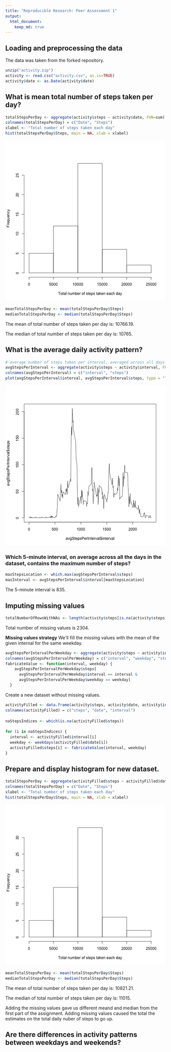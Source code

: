 ```yaml
---
title: "Reproducible Research: Peer Assessment 1"
output: 
  html_document:
    keep_md: true
---
```




## Loading and preprocessing the data
The data was taken from the forked repository.

```r
unzip("activity.zip")
activity <- read.csv("activity.csv", as.is=TRUE)
activity$date <- as.Date(activity$date)
```



## What is mean total number of steps taken per day?

```r
totalStepsPerDay <- aggregate(activity$steps ~ activity$date, FUN=sum)
colnames(totalStepsPerDay) = c("Date", "Steps")
xlabel <- "Total number of steps taken each day"
hist(totalStepsPerDay$Steps, main = NA, xlab = xlabel)
```

![plot of chunk unnamed-chunk-2](figure/unnamed-chunk-2-1.png) 

```r
meanTotalStepsPerDay <- mean(totalStepsPerDay$Steps)
medianTotalStepsPerDay <- median(totalStepsPerDay$Steps)
```
The mean of total number of steps taken per day is: 10766.19.

The median of total number of steps taken per day is: 10765.

## What is the average daily activity pattern?

```r
# average number of steps taken per interval, averaged across all days
avgStepsPerInterval <- aggregate(activity$steps ~ activity$interval, FUN=mean)
colnames(avgStepsPerInterval) = c("interval", "steps")
plot(avgStepsPerInterval$interval, avgStepsPerInterval$steps, type = "l")
```

![plot of chunk unnamed-chunk-3](figure/unnamed-chunk-3-1.png) 

### Which 5-minute interval, on average across all the days in the dataset, contains the maximum number of steps?

```r
maxStepsLocation <- which.max(avgStepsPerInterval$steps)
maxInterval <- avgStepsPerInterval$interval[maxStepsLocation]
```
The 5-minute interval is 835.



## Imputing missing values

```r
totalNumberOfRowsWithNAs <- length(activity$steps[is.na(activity$steps)])
```
Total number of missing values is 2304.

**Missing values strategy**
We'll fill the missing values with the mean of the given internal for the same weekday.

```r
avgStepsPerIntervalPerWeekday <- aggregate(activity$steps ~ activity$interval + weekdays(activity$date), FUN=mean)
colnames(avgStepsPerIntervalPerWeekday) = c("interval", "weekday", "steps")
fabricateValue <- function(interval, weekday) {
    avgStepsPerIntervalPerWeekday$steps[
      avgStepsPerIntervalPerWeekday$interval == interval &
      avgStepsPerIntervalPerWeekday$weekday == weekday]
  }
```

Create a new dataset without missing values.

```r
activityFilled <- data.frame(activity$steps, activity$date, activity$interval)
colnames(activityFilled) = c("steps", "date", "interval")

naStepsIndices <- which(is.na(activityFilled$steps))

for (i in naStepsIndices) {
  interval <- activityFilled$interval[i]
  weekday <- weekdays(activityFilled$date[i])
  activityFilled$steps[i] <- fabricateValue(interval, weekday)
}
```

## Prepare and display histogram for new dataset.


```r
totalStepsPerDay <- aggregate(activityFilled$steps ~ activityFilled$date, FUN=sum)
colnames(totalStepsPerDay) = c("Date", "Steps")
xlabel <- "Total number of steps taken each day"
hist(totalStepsPerDay$Steps, main = NA, xlab = xlabel)
```

![plot of chunk unnamed-chunk-8](figure/unnamed-chunk-8-1.png) 

```r
meanTotalStepsPerDay <- mean(totalStepsPerDay$Steps)
medianTotalStepsPerDay <- median(totalStepsPerDay$Steps)
```
The mean of total number of steps taken per day is: 10821.21.

The median of total number of steps taken per day is: 11015.

Adding the missing values gave us different meand and median from the first part of the assignment. Adding missing values caused the total the estimates on the total daily nuber of steps to go up.


## Are there differences in activity patterns between weekdays and weekends?
